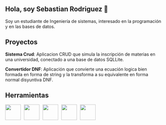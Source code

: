 ## Hola, soy Sebastian Rodriguez 👋

<!--
**sebastianrod22/sebastianrod22** is a ✨ _special_ ✨ repository because its `README.md` (this file) appears on your GitHub profile.

Here are some ideas to get you started:

- 🔭 I’m currently working on ...
- 🌱 I’m currently learning ...
- 👯 I’m looking to collaborate on ...
- 🤔 I’m looking for help with ...
- 💬 Ask me about ...
- 📫 How to reach me: ...
- 😄 Pronouns: ...
- ⚡ Fun fact: ...
-->
Soy un estudiante de Ingeniería de sistemas, interesado en la programación y en las bases de datos.

## Proyectos
**Sistema Crud**: Aplicacion CRUD que simula la inscripción de materias en una universidad, conectado a una base de datos SQLLite.

**Convertidor DNF**: Aplicación que convierte una ecuación logica bien formada en forma de string y la transforma a su equivalente en forma normal disyuntiva DNF.

## Herramientas
<div style="display: flex; gap: 10px; align-items: center;">
  <img src="https://cdn.jsdelivr.net/gh/devicons/devicon@latest/icons/python/python-original.svg" height="50px" />
  <img src="https://cdn.jsdelivr.net/gh/devicons/devicon@latest/icons/java/java-original.svg" height="50px" />
  <img src="https://cdn.jsdelivr.net/gh/devicons/devicon@latest/icons/postgresql/postgresql-original.svg" height="50px" />
  <img src="https://cdn.jsdelivr.net/gh/devicons/devicon@latest/icons/vscode/vscode-original.svg" height="50px" />
  <img src="https://cdn.jsdelivr.net/gh/devicons/devicon@latest/icons/linux/linux-original.svg" height="50px" />
          
</div>
          
          
